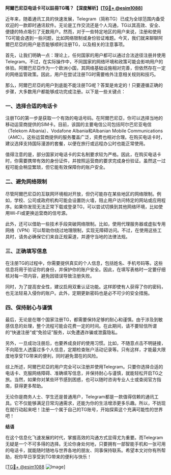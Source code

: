 **阿爾巴尼亞电话卡可以註冊TG嗎？【深度解析】[[TG💪+ @esim1088](https://t.me/s/esim1088)]**

近年来，随着通讯工具的快速发展，Telegram（简称TG）已成为全球范围内备受欢迎的一款即时通讯软件。无论是工作交流还是个人沟通，TG以其高效、安全、便捷的特点吸引了无数用户。然而，对于一些特定地区的用户来说，注册和使用TG可能会遇到一些问题，比如网络限制或身份验证难题。今天，我们就来聊聊阿爾巴尼亞的用户是否能够顺利注册TG，以及相关的注意事项。

首先，让我们明确一点：理论上，任何国家的用户都可以通过合法途径注册并使用Telegram。不过，在实际操作中，不同国家的网络环境和政策可能会影响用户的体验。阿爾巴尼亞作为一个欧洲小国，其网络基础设施相对完善，但依然存在一定的网络监管政策。因此，用户在尝试注册TG时需要格外注意相关规则和技巧。

那么，阿爾巴尼亞的用户到底能不能注册TG呢？答案是肯定的！只要遵循正确的步骤，大多数用户都能够成功完成注册。以下是一些关键点：

### 一、选择合适的电话卡

注册TG的第一步是获取一个有效的电话号码。在阿爾巴尼亞，你可以选择当地的移动运营商提供的SIM卡。目前，该国的主要电信公司包括阿尔巴尼亚电信（Telekom Albania）、Vodafone Albania和Albanian Mobile Communications（AMC）。这些运营商提供的服务覆盖广泛，资费也相对合理。在购买电话卡时，建议选择支持国际漫游的套餐，以便在旅行或远程办公时也能正常使用。

值得注意的是，部分国家对电话卡的实名制要求较为严格。因此，在购买电话卡时，你需要携带有效的身份证件，并按照运营商的要求完成身份验证。虽然这一过程可能会稍显繁琐，但它能有效保障你的账户安全。

### 二、避免网络限制

尽管阿爾巴尼亞的互联网环境相对开放，但仍可能存在某些地区的网络限制。例如，学校、公司或政府机构可能会设置防火墙，阻止用户访问特定的网站或应用程序。如果你发现无法正常下载或登录TG，可以尝试切换到其他网络环境，比如使用Wi-Fi或更换运营商的信号源。

此外，还可以借助一些技术手段突破网络限制。比如，使用代理服务器或虚拟专用网络（VPN）可以帮助你绕过地理限制，实现无障碍访问。不过，在使用这些工具时，请务必确保它们来自正规渠道，并遵守当地的法律法规。

### 三、正确填写信息

在注册TG的过程中，你需要提供真实的个人信息，包括姓名、手机号码等。这些信息将用于验证你的身份，并保护你的账户安全。因此，在填写表格时一定要仔细核对每一项内容，避免因错误导致注册失败。

同时，为了提高安全性，建议启用双重认证功能。这样即使有人获得了你的密码，也无法轻易入侵你的账户。此外，定期更新密码也是必不可少的安全措施。

### 四、保持耐心与谨慎

最后，无论是在哪个国家注册TG，都需要保持足够的耐心和谨慎。由于涉及到敏感信息的处理，整个流程可能会花费一定的时间。在此期间，请不要轻信所谓的“快速注册”或“免验证”服务，以免遭遇诈骗或泄露隐私。

另外，一旦成功注册后，也要养成良好的使用习惯。比如，不随意点击不明链接，不向陌生人透露过多个人信息，定期检查账户活动记录等。只有这样，才能最大限度地享受TG带来的便利，同时避免潜在的风险。

综上所述，阿爾巴尼亞的用户完全可以注册并使用Telegram。只要你选择合适的电话卡、克服网络障碍、准确填写信息，并保持耐心与谨慎，就能轻松开启TG之旅。当然，如果你对某些环节感到困惑，也可以随时咨询专业人士或查阅官方指南，获得更多帮助。

无论你是商务人士、学生还是普通用户，Telegram都是一款值得信赖的通讯工具。它不仅能够满足日常沟通需求，还能为你的生活增添更多乐趣。所以，不妨现在就行动起来吧！注册一个属于自己的TG账号，开始探索这个充满可能性的世界吧！

**结语**

在这个信息化飞速发展的时代，掌握高效的沟通方式显得尤为重要。而Telegram无疑是一个不可多得的选择。无论你身处何地，只要拥有一部智能手机和一张可用的电话卡，就能随时随地与世界各地的朋友、同事保持联系。希望本文对你有所帮助，祝你早日享受到TG带来的便利与快乐！

[[TG💪+ @esim1088](https://t.me/s/esim1088) ![Image](https://i.postimg.cc/4NQfJmqS/Snipaste-2025-05-13-00-14-12.png)]